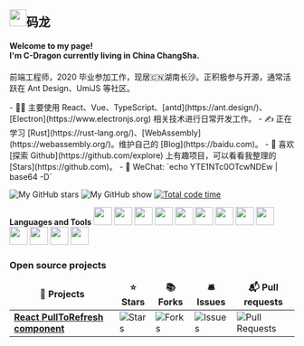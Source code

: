 ## <img src="https://emojis.slackmojis.com/emojis/images/1531849430/4246/blob-sunglasses.gif?1531849430" width="30"/>码龙</h1>

<h4>Welcome to my page! </br> I'm C-Dragon currently living in China ChangSha. </h4>
<p>前端工程师，2020 毕业参加工作，现居🇨🇳湖南长沙。正积极参与开源，通常活跃在 Ant Design、UmiJS 等社区。</p>
- 👨‍💻 主要使用 React、Vue、TypeScript、[antd](https://ant.design/)、[Electron](https://www.electronjs.org) 相关技术进行日常开发工作。
- ✍️ 正在学习 [Rust](https://rust-lang.org/)、[WebAssembly](https://webassembly.org/)。维护自己的 [Blog](https://baidu.com)。
- 🤩 喜欢 [探索 Github](https://github.com/explore) 上有趣项目，可以看看我整理的 [Stars](https://github.com)。
- 💬 WeChat: `echo YTE1NTc0OTcwNDEw | base64 -D`

![My GitHub stars](https://img.shields.io/github/stars/cdragontime)
![My GitHub show](https://api.visitorbadge.io/api/visitors?path=https://github.com/cdragontime&style=flat)
[![Total code time](https://wakatime.com/badge/user/2690c7c0-e145-4796-b565-ca89172d1565.svg)](https://wakatime.com/@cdragontime)

**Languages and Tools**
<code><a href="https://tc39.es/zh-Hans/"><img height="32" src="https://cdn.jsdelivr.net/gh/devicons/devicon/icons/javascript/javascript-original.svg"></a></code>
<code><a href="https://www.typescriptlang.org/"><img height="32" src="https://cdn.jsdelivr.net/gh/devicons/devicon/icons/typescript/typescript-original.svg"></a></code>
<code><a href="https://reactjs.org/"><img height="32" src="https://cdn.jsdelivr.net/gh/devicons/devicon/icons/react/react-original.svg"></a></code>
<code><a href="https://vuejs.org/"><img height="32" src="https://cdn.jsdelivr.net/gh/devicons/devicon/icons/vuejs/vuejs-original.svg"></a></code>
<code><a href="https://vitejs.dev/"><img height="32" src="https://cdn.jsdelivr.net/gh/devicons/devicon/icons/vitejs/vitejs-original.svg"></a></code>
<code><a href="https://pnpm.io/"><img height="32" src="https://cdn.jsdelivr.net/gh/devicons/devicon/icons/pnpm/pnpm-original.svg"></a></code>
<code><a href="https://www.apple.com.cn/macbook-pro/"><img height="32" src="https://cdn.jsdelivr.net/gh/devicons/devicon/icons/apple/apple-original.svg"></a></code>
<code><a href="https://code.visualstudio.com/"><img height="32" src="https://cdn.jsdelivr.net/gh/devicons/devicon/icons/vscode/vscode-original.svg"></a></code>
<code><a href="https://www.google.com/intl/zh-CN/chrome/"><img height="32" src="https://cdn.jsdelivr.net/gh/devicons/devicon/icons/chrome/chrome-original.svg"></a></code>
<code><a href="https://wangdoc.com/bash/"><img height="32" src="https://cdn.jsdelivr.net/gh/devicons/devicon/icons/bash/bash-plain.svg"></a></code>
<code><a href="https://git-scm.com/"><img height="32" src="https://cdn.jsdelivr.net/gh/devicons/devicon/icons/git/git-plain.svg"></a></code>
<code><a href="https://www.docker.com/"><img height="32" src="https://cdn.jsdelivr.net/gh/devicons/devicon/icons/docker/docker-plain.svg"></a></code>
<code><a href="https://www.nginx.com/"><img height="32" src="https://cdn.jsdelivr.net/gh/devicons/devicon/icons/nginx/nginx-original.svg"></a></code>

<h3>Open source projects</h3>
<table>
  <thead align="center">
    <tr border: none;>
      <td><b>🎁 Projects</b></td>
      <td><b>⭐ Stars</b></td>
      <td><b>📚 Forks</b></td>
      <td><b>🛎 Issues</b></td>
      <td><b>📬 Pull requests</b></td>
    </tr>
  </thead>
  <tbody>
    <tr>
      <td><a href="https://github.com/thmsgbrt/react-simple-pull-to-refresh"><b>React PullToRefresh component</b></a></td>
      <td><img alt="Stars" src="https://img.shields.io/github/stars/thmsgbrt/react-simple-pull-to-refresh?style=flat-square&labelColor=343b41"/></td>
      <td><img alt="Forks" src="https://img.shields.io/github/forks/thmsgbrt/react-simple-pull-to-refresh?style=flat-square&labelColor=343b41"/></td>
      <td><img alt="Issues" src="https://img.shields.io/github/issues/thmsgbrt/react-simple-pull-to-refresh?style=flat-square&labelColor=343b41"/></td>
      <td><img alt="Pull Requests" src="https://img.shields.io/github/issues-pr/thmsgbrt/react-simple-pull-to-refresh?style=flat-square&labelColor=343b41"/></td>
    </tr>
  </tbody>
</table>
